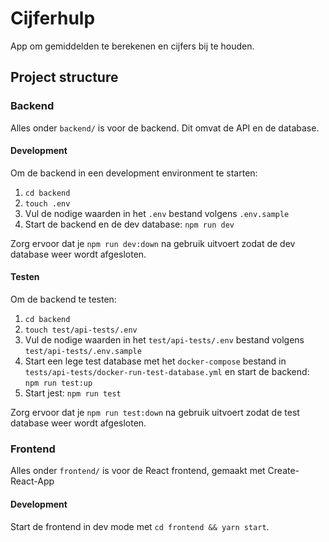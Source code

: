 # Cijferhulp
App om gemiddelden te berekenen en cijfers bij te houden.


## Project structure
### Backend
Alles onder `backend/` is voor de backend. Dit omvat de API en de database.

#### Development
Om de backend in een development environment te starten:
1. `cd backend`
2. `touch .env`
3. Vul de nodige waarden in het `.env` bestand volgens `.env.sample`
4. Start de backend en de dev database: `npm run dev`

Zorg ervoor dat je `npm run dev:down` na gebruik uitvoert zodat de dev database weer wordt afgesloten.

#### Testen
Om de backend te testen:
1. `cd backend`
2. `touch test/api-tests/.env`
3. Vul de nodige waarden in het `test/api-tests/.env` bestand volgens `test/api-tests/.env.sample`
3. Start een lege test database met het `docker-compose` bestand in `tests/api-tests/docker-run-test-database.yml` en start de backend: `npm run test:up`
4. Start jest: `npm run test`

Zorg ervoor dat je `npm run test:down` na gebruik uitvoert zodat de test database weer wordt afgesloten.


### Frontend
Alles onder `frontend/` is voor de React frontend, gemaakt met Create-React-App

#### Development
Start de frontend in dev mode met `cd frontend && yarn start`.



